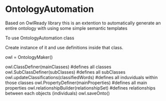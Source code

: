 # OntologyAutomation

Based on OwlReady library this is an extention to automatically generate an entire ontology with using some simple semantic templates

To use OntologyAutomation class

Create instance of it and use definitions inside that class.

owl = OntologyMaker()

owl.ClassDefiner(mainClasses) #defines all classes
owl.SubClassDefiner(subClasses) #defines all subClasses
owl.updateClassifications(classifiedWords) #defines all induviduals within those classes
owl.PropertyDefiner(mainProperties) #defines all main properties
owl.relationshipBuilder(relationshipSet)  #defines relationships between each objects (individuals)
owl.saveOnto()
